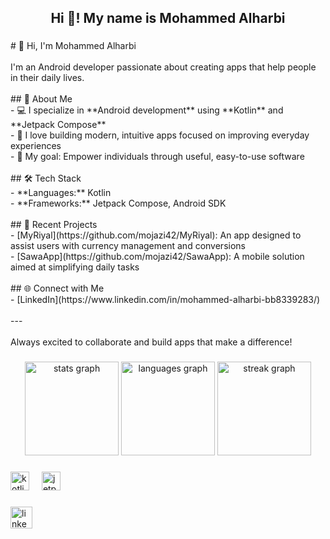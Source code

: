 <h2 align="center">Hi 👋! My name is Mohammed Alharbi</h2>

###

<p align="left"># 👋 Hi, I'm Mohammed Alharbi<br><br>I'm an Android developer passionate about creating apps that help people in their daily lives.<br><br>## 🚀 About Me<br>- 💻 I specialize in **Android development** using **Kotlin** and **Jetpack Compose**<br>- 📱 I love building modern, intuitive apps focused on improving everyday experiences<br>- 🎯 My goal: Empower individuals through useful, easy-to-use software<br><br>## 🛠️ Tech Stack<br>- **Languages:** Kotlin<br>- **Frameworks:** Jetpack Compose, Android SDK<br><br>## 📱 Recent Projects<br>- [MyRiyal](https://github.com/mojazi42/MyRiyal): An app designed to assist users with currency management and conversions<br>- [SawaApp](https://github.com/mojazi42/SawaApp): A mobile solution aimed at simplifying daily tasks<br><br>## 🌐 Connect with Me<br>- [LinkedIn](https://www.linkedin.com/in/mohammed-alharbi-bb8339283/)<br><br>---<br><br>Always excited to collaborate and build apps that make a difference!</p>

###

<div align="center">
  <img src="https://github-readme-stats.vercel.app/api?username=mojazi42&hide_title=false&hide_rank=false&show_icons=true&include_all_commits=true&count_private=true&disable_animations=false&theme=dracula&locale=en&hide_border=false&order=1" height="150" alt="stats graph"  />
  <img src="https://github-readme-stats.vercel.app/api/top-langs?username=mojazi42&locale=en&hide_title=false&layout=compact&card_width=320&langs_count=5&theme=dracula&hide_border=false&order=2" height="150" alt="languages graph"  />
  <img src="https://streak-stats.demolab.com?user=mojazi42&locale=en&mode=daily&theme=dracula&hide_border=false&border_radius=5&order=3" height="150" alt="streak graph"  />
</div>

###

<div align="left">
  <img src="https://cdn.jsdelivr.net/gh/devicons/devicon/icons/kotlin/kotlin-original.svg" height="30" alt="kotlin logo"  />
  <img width="12" />
  <img src="https://cdn.jsdelivr.net/gh/devicons/devicon/icons/jetpackcompose/jetpackcompose-original.svg" height="30" alt="jetpackcompose logo"  />
</div>

###

<div align="left">
  <a href="https://www.linkedin.com/in/mohammed-alharbi-bb8339283/" target="_blank">
    <img src="https://img.shields.io/static/v1?message=LinkedIn&logo=linkedin&label=&color=0077B5&logoColor=white&labelColor=&style=for-the-badge" height="35" alt="linkedin logo"  />
  </a>
</div>

###
